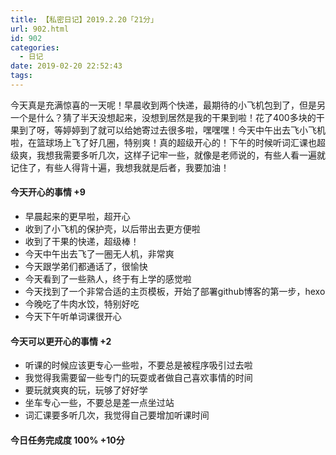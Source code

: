 ```yaml
---
title: 【私密日记】2019.2.20「21分」
url: 902.html
id: 902
categories:
  - 日记
date: 2019-02-20 22:52:43
tags:
---
```


今天真是充满惊喜的一天呢！早晨收到两个快递，最期待的小飞机包到了，但是另一个是什么？猜了半天没想起来，没想到居然是我的干果到啦！花了400多块的干果到了呀，等婷婷到了就可以给她寄过去很多啦，嘿嘿嘿！今天中午出去飞小飞机啦，在篮球场上飞了好几圈，特别爽！真的超级开心的！下午的时候听词汇课也超级爽，我想我需要多听几次，这样子记牢一些，就像是老师说的，有些人看一遍就记住了，有些人得背十遍，我想我就是后者，我要加油！

#### 今天开心的事情 +9

*   早晨起来的更早啦，超开心
*   收到了小飞机的保护壳，以后带出去更方便啦
*   收到了干果的快递，超级棒！
*   今天中午出去飞了一圈无人机，非常爽
*   今天跟学弟们都通话了，很愉快
*   今天看到了一些熟人，终于有上学的感觉啦
*   今天找到了一个非常合适的主页模板，开始了部署github博客的第一步，hexo
*   今晚吃了牛肉水饺，特别好吃
*   今天下午听单词课很开心

#### 今天可以更开心的事情 +2

*   听课的时候应该更专心一些啦，不要总是被程序吸引过去啦
*   我觉得我需要留一些专门的玩耍或者做自己喜欢事情的时间
*   要玩就爽爽的玩，玩够了好好学
*   坐车专心一些，不要总是差一点坐过站
*   词汇课要多听几次，我觉得自己要增加听课时间

#### 今日任务完成度 100% +10分